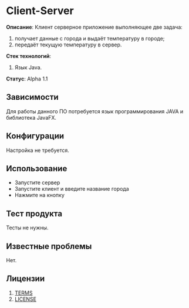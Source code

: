 # Client-Server


**Описание**: Клиент серверное приложение выполняющее две задача:
1) получает данные с города и выдаёт температуру в городе;
2) передаёт текущую температуру в сервер.

**Стек технологий**:
1) Язык Java.

**Статус**:  Alpha 1.1
## Зависимости

Для работы данного ПО потребуется язык программирования JAVA и библиотека JavaFX.
  
## Конфигурации

Настройка не требуется.

## Использование

- Запустите сервер
- Запустите клиент и введите название города
- Нажмите на кнопку

## Тест продукта

Тесты не нужны.

## Известные проблемы

Нет.

## Лицензии
1. [TERMS](TERMS.md)
2. [LICENSE](LICENSE)
